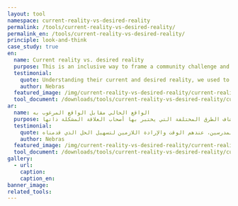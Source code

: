 ```yaml
---
layout: tool
namespace: current-reality-vs-desired-reality
permalink: /tools/current-reality-vs-desired-reality/
permalink_en: /tools/current-reality-vs-desired-reality/
principle: look-and-think
case_study: true
en:
  name: Current reality vs. desired reality
  purpose: This is an inclusive way to frame a community challenge and explore how different stakeholders experience the same problem. 
  testimonial:
    quote: Understanding their current and desired reality, we used to keep asking ourselves questions at every step. Everytime we did this, more questions and solutions emerged that we were not expecting, yet they led us to unique opportunity spaces. For example, we started hearing parents state their desire to spend time with their child after school, to do something together and learn at the same time. At the time, we were focusing on teachers as our intended user, yet hearing that desire from parents made us realize that parents, unlike teachers, had the time and willingness to facilitate our solution.
    author: Nebras
  featured_image: /img/current-reality-vs-desired-reality/current-reality-vs-desired-reality-en.jpg
  tool_document: /downloads/tools/current-reality-vs-desired-reality/current-reality-vs-desired-reality-en.pdf
ar:
  name: الواقع الحالي مقابل الواقع المرغوب به
  purpose: تعد هذه الأداة طريقة شاملة لتأطير التحدي المجتمعي واستكشاف الطرق المختلفة التي يختبر بها أصحاب العلاقة المشكلة ذاتها.
  testimonial:
    quote: لفهم واقع هؤلاء الناس الحالي والمرغوب به، سألنا أنفسنا في كل خطوة. في كل مرة قمنا بها بفعل ذلك، ظهرت أسئلة وحلول جديدة لم نكن نتوقعها، ولكنها أخذتنا إلى فضاءات فرص فريدة من نوعها. مثلًا، بدأنا نسمع من الأهل أنهم يرغبون في قضاء وقت مع أولادهم بعد المدرسة يقومون خلالها بعمل نشاطات معًا والتعلّم في نفس الوقت. في ذلك الوقت، كان تركيزنا على المدرسين كمستخدم مستهدف بالنسبة لنا، ولكن بعد ما سمعنا رغبة الأهل، أدركنا أن الأهل بعكس المدرسين، عندهم الوقت والإرادة اللازمين لتسهيل الحل الذي قدمناه
    author: Nebras
  featured_image: /img/current-reality-vs-desired-reality/current-reality-vs-desired-reality-ar.jpg
  tool_document: /downloads/tools/current-reality-vs-desired-reality/current-reality-vs-desired-reality-ar.pdf
gallery:
  - url:
    caption:
    caption_en:
banner_image:
related_tools:
---
```

